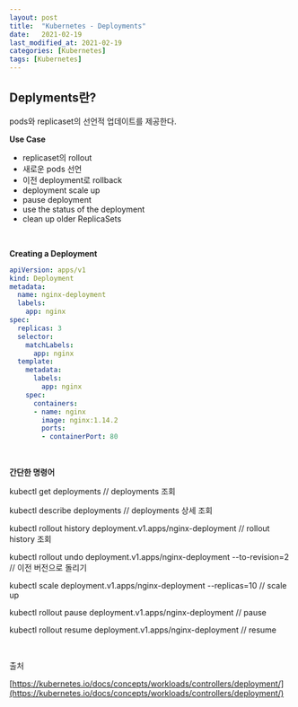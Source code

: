 ```yaml
---
layout: post
title:  "Kubernetes - Deployments"
date:   2021-02-19
last_modified_at: 2021-02-19
categories: [Kubernetes]
tags: [Kubernetes]
---
```



## Deplyments란?

pods와 replicaset의 선언적 업데이트를 제공한다.

**Use Case**

- replicaset의 rollout 
- 새로운 pods 선언
- 이전 deployment로 rollback
- deployment scale up
- pause deployment
- use the status of the deployment
- clean up older ReplicaSets

<br/>

**Creating a Deployment**
```yaml
apiVersion: apps/v1
kind: Deployment
metadata:
  name: nginx-deployment
  labels:
    app: nginx
spec:
  replicas: 3
  selector:
    matchLabels:
      app: nginx
  template:
    metadata:
      labels:
        app: nginx
    spec:
      containers:
      - name: nginx
        image: nginx:1.14.2
        ports:
        - containerPort: 80
```

<br/>

**간단한 명령어**

kubectl get deployments   // deployments 조회

kubectl describe deployments    // deployments 상세 조회

kubectl rollout history deployment.v1.apps/nginx-deployment // rollout history 조회

kubectl rollout undo deployment.v1.apps/nginx-deployment --to-revision=2 // 이전 버전으로 돌리기

kubectl scale deployment.v1.apps/nginx-deployment --replicas=10 // scale up

kubectl rollout pause deployment.v1.apps/nginx-deployment // pause 

kubectl rollout resume deployment.v1.apps/nginx-deployment // resume

<br/>

출처

[https://kubernetes.io/docs/concepts/workloads/controllers/deployment/](https://kubernetes.io/docs/concepts/workloads/controllers/deployment/)
